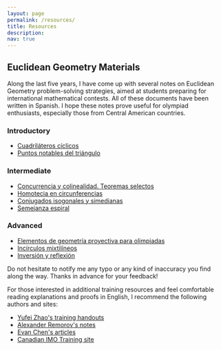 ```yaml
---
layout: page
permalink: /resources/
title: Resources
description: 
nav: true
---
```


## Euclidean Geometry Materials
  
Along the last five years, I have come up with several notes on Euclidean Geometry problem-solving strategies, 
aimed at students preparing for international mathematical contests. All of these documents have been written in Spanish. I hope these notes prove useful for olympiad enthusiasts, especially those from Central American countries. 
    
### Introductory


* [Cuadriláteros cíclicos](http://jbacaob.github.io/files/cyclic_quad.pdf)
* [Puntos notables del triángulo](http://jbacaob.github.io/files/triangle_centers.pdf)


### Intermediate

* [Concurrencia y colinealidad. Teoremas selectos](http://jbacaob.github.io/files/conc_col.pdf)
* [Homotecia en circunferencias](http://jbacaob.github.io/files/homot_circ.pdf)
* [Conjugados isogonales y simedianas](http://jbacaob.github.io/files/conj_isog.pdf)
* [Semejanza espiral](http://jbacaob.github.io/files/sem_espiral.pdf)
    
### Advanced

* [Elementos de geometría proyectiva para olimpiadas](http://jbacaob.github.io/files/proj_geo.pdf)
* [Incírculos mixtilíneos](http://jbacaob.github.io/files/mixt_incircles.pdf)
* [Inversión y reflexión](http://jbacaob.github.io/files/inv_refl.pdf)

Do not hesitate to notify me any typo or any kind of inaccuracy you find along the way. Thanks in advance for your feedback!  

For those interested in additional training resources and feel comfortable reading explanations and proofs in English, I recommend the following authors and sites:
* [Yufei Zhao's training handouts](https://yufeizhao.com/olympiad/)
* [Alexander Remorov's notes](https://alexanderrem.weebly.com/math-competitions.html)
* [Evan Chen's articles](https://web.evanchen.cc/olympiad.html)
* [Canadian IMO Training site](https://sites.google.com/site/imocanada/2021-winter-camp)
